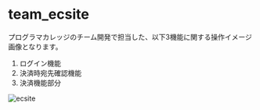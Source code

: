 # team_ecsite
プログラマカレッジのチーム開発で担当した、以下3機能に関する操作イメージ画像となります。

1. ログイン機能
2. 決済時宛先確認機能
3. 決済機能部分

![ecsite](https://user-images.githubusercontent.com/43233389/49264558-1b95ba00-f492-11e8-8ad5-35b7bf3e008f.gif)
